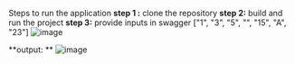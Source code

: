 Steps to run the application 
**step 1 :** clone the repository
**step 2:** build and run the project
**step 3:** provide inputs in swagger  ["1", "3", "5", "", "15", "A", "23"]
![image](https://github.com/Mr-Brown-Rafi/FizzBuzz/assets/61969034/43bde037-78df-4ecf-8612-b8b67657e8e5)

**output: **
![image](https://github.com/Mr-Brown-Rafi/FizzBuzz/assets/61969034/912c001c-f1db-443e-834d-6a8853504e7f)


